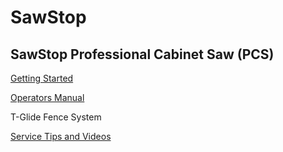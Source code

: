 # SawStop

## SawStop Professional Cabinet Saw \(PCS\)

[Getting Started](https://drive.google.com/open?id=1uNxufF2D_sIeUUZ9ADy_mIctH4-KHZR4)

[Operators Manual](https://drive.google.com/open?id=16iyUeL_b0hr7jvxnpHpZZdD4g2r0IW9j)

T-Glide Fence System

[Service Tips and Videos](https://www.sawstop.com/support/service-tips/all-videos)


